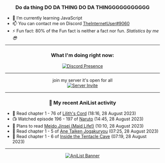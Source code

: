 <div align="center">

### Do da thing DO DA THING DO DA THINGGGGGGGGGGG
</div>

- 🌱 I’m currently learning JavaScript
- 📫 You can contact me on Discord [TheInternetUser#9060](https://discord.com/users/534117072796385300)
- ⚡ Fun fact: 80% of the Fun fact is neither a fact nor fun. _Statistics by me 😎_
<hr>

<div align="center">

### What I'm doing right now:
[![Discord Presence](https://lanyard.cnrad.dev/api/534117072796385300)](https://discord.com/users/534117072796385300)
<hr>

join my server it's open for all <br>
[![Server Invite](https://invidget.switchblade.xyz/bfYgVHxrSs)](https://discord.gg/bfYgVHxrSs)

<hr>
  
### 🌸 My recent AniList activity

</div>

<!-- ANILIST_ACTIVITY:start -->

-   📖 Read chapter 1 - 76 of [Lilith's Cord](https://anilist.co/manga/87335) (18:16, 28 August 2023)
-   📺 Watched episode 196 - 197 of [Naruto](https://anilist.co/anime/20) (14:45, 28 August 2023)
-   📖 Plans to read [Meido Jinsei (Maid Life!)](https://anilist.co/manga/168676) (10:10, 28 August 2023)
-   📖 Read chapter 1 - 5 of [Ane Taiken Jogakuryou](https://anilist.co/manga/141397) (07:25, 28 August 2023)
-   📖 Read chapter 1 - 6 of [Inside the Tentacle Cave](https://anilist.co/manga/142839) (07:19, 28 August 2023)

<!-- ANILIST_ACTIVITY:end -->
<hr>

<div align="center">

[![AniList Banner](https://img.anili.st/User/929966)](https://anilist.co/user/TheInternetUser)

<!-- ![Profile views](https://gpvc.arturio.dev/TheInternetUse7) Since 2023-01-09 -->
<br>


</div>
